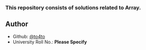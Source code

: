 
### This repository consists of solutions related to Array.


## Author

- Github: [@to4to](https://www.github.com/to4to)
- University Roll No.: **Please Specify**
